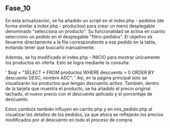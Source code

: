 Fase_10
-------
En esta actualización, se ha añadido un script en el index.php - pedidos (de forma similar a index.php - productos) para crear un menú desplegable denominado "selecciona un producto". Su funcionalidad se activa en cuanto selecciono un pedido en el desplegable "filtro-pedidos". El objetivo es llevarme directamente a la fila correspondiente a ese pedido en la tabla, evitando tener que buscarlo manualmente.

Además, se ha modificado el index.php - INICIO para mostrar únicamente los productos en oferta. Esto se logra mediante la consulta:

' $sql = "SELECT * FROM productos WHERE descuento > 0 ORDER BY descuento DESC, nombre ASC"; '
Así, en la página principal solo se visualizarán los productos que tengan descuento activo. También, dentro de la tarjeta que muestra el producto, se ha añadido el precio original tachado, el nuevo precio con el descuento aplicado y el porcentaje de descuento.

Estos cambios también influyen en carrito.php y en mis_pedido.php al visualizar los detalles de los pedidos, ya que ahora se reflejarán los precios modificados por el descuento en todo el proceso de compra.


